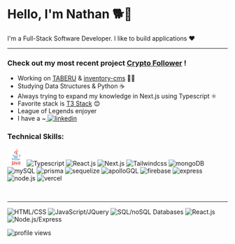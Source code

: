 # Hello, I'm Nathan 🐕🌸

I'm a Full-Stack Software Developer. I like to build applications ❤
<hr>

### Check out my most recent project [Crypto Follower](https://cryptofollower-ca7ce.web.app/) !

   - Working on [TABERU](https://github.com/TabuHana/taberu) &  [inventory-cms](https://github.com/TabuHana/inventory-cms) 👷‍♂️
   - Studying Data Structures & Python ☕
   - Always trying to expand my knowledge in Next.js using Typescript ⚛
   - Favorite stack is [T3 Stack](https://create.t3.gg/) 😊
   - League of Legends enjoyer
   - I have a ~<a href="https://www.linkedin.com/in/nathaniel-marcellous/">
      <img alt="linkedin" width="100px" src="https://img.shields.io/badge/LinkedIn-0077B5?style=for-the-badge&logo=linkedin&logoColor=white" />
   </a>

### Technical Skills:
<p align="left">
<img alt="Java" width="40px" src="https://github.com/devicons/devicon/blob/master/icons/java/java-original-wordmark.svg">
<img alt="Typescript" src="https://img.shields.io/badge/TypeScript-007ACC?style=for-the-badge&logo=typescript&logoColor=white" />
<img alt="React.js" src="https://img.shields.io/badge/React-20232A?style=for-the-badge&logo=react&logoColor=61DAFB" />
<img alt="Next.js" src="https://img.shields.io/badge/next.js-000000?style=for-the-badge&logo=nextdotjs&logoColor=white" />
<img alt="Tailwindcss" src="https://img.shields.io/badge/Tailwind_CSS-38B2AC?style=for-the-badge&logo=tailwind-css&logoColor=white" />
<img alt="mongoDB" src="https://img.shields.io/badge/MongoDB-4EA94B?style=for-the-badge&logo=mongodb&logoColor=white" />
<img alt="mySQL" src="https://img.shields.io/badge/MySQL-005C84?style=for-the-badge&logo=mysql&logoColor=white" />
<img alt="prisma" src="https://img.shields.io/badge/Prisma-3982CE?style=for-the-badge&logo=Prisma&logoColor=white" />
<img alt="sequelize" src="https://img.shields.io/badge/Sequelize-52B0E7?style=for-the-badge&logo=Sequelize&logoColor=white" />
<img alt="apolloGQL" src="https://img.shields.io/badge/Apollo%20GraphQL-311C87?&style=for-the-badge&logo=Apollo%20GraphQL&logoColor=white" />
<img alt="firebase" src="https://img.shields.io/badge/firebase-ffca28?style=for-the-badge&logo=firebase&logoColor=black" />
<img alt="express" src="https://img.shields.io/badge/Express.js-000000?style=for-the-badge&logo=express&logoColor=white" />
<img alt="node.js" src="https://img.shields.io/badge/Node.js-339933?style=for-the-badge&logo=nodedotjs&logoColor=white" />
<img alt="vercel" src="https://img.shields.io/badge/Vercel-000000?style=for-the-badge&logo=vercel&logoColor=white" />
</p>
<br>

<hr>
<p align="left">
<img alt="HTML/CSS" src="https://user-images.githubusercontent.com/39642290/169638568-21dffd5b-8707-43e7-a60a-6dfc53543638.png">
<img alt="JavaScript/JQuery" src="https://user-images.githubusercontent.com/39642290/169638569-6c4e5c2e-2bc3-4567-84eb-9c1df6541fdd.png">
<img alt="SQL/noSQL Databases" src="https://user-images.githubusercontent.com/39642290/169638557-53057cdf-69ed-4c11-8939-029fe136d7cb.png">
<img alt="React.js" src="https://user-images.githubusercontent.com/39642290/169638552-62013ff2-53bc-455f-be57-cad1e2f3dd31.png">
<img alt="Node.js/Express" src="https://user-images.githubusercontent.com/39642290/169638570-9e74b1d2-0e56-48ea-aed8-b36412abd50c.png">
</p>
<img alt="profile views" src="https://komarev.com/ghpvc/?username=tabuhana&style=for-the-badge&color=ff69b4&label=profile visitors 👋" />
